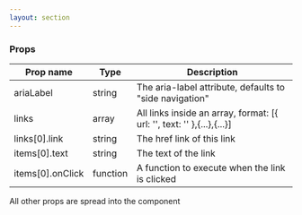 ```yaml
---
layout: section
---
```


### Props

| Prop name | Type    | Description
|-----------|--------------------------------------------------------------------------------------- | --- |
| ariaLabel        | string   | The aria-label attribute, defaults to "side navigation"
| links            | array    | All links inside an array, format: [{ url: '', text: '' },{...},{...}]
| links[0].link    | string   | The href link of this link
| items[0].text    | string   | The text of the link
| items[0].onClick | function | A function to execute when the link is clicked

All other props are spread into the component

